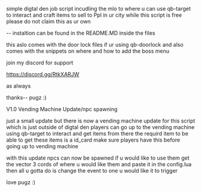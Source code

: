simple digtal den job script incudling the mlo to where u can use qb-target to interact and craft items to sell to Ppl in ur city
while this script is free please do not claim this as ur own 

-- instaltion can be found in the README.MD inside the files 

this aslo comes with the door lock files if ur using qb-doorlock and also comes with the snippets on where and how to add the boss menu 

join my discord for support 

https://discord.gg/RtkXARJW

as always

thanks-- pugz :)

V1.0 Vending Machine Update/npc spawning

just a small update but there is now a vending machine update for this script which is just outside of digtal den
players can go up to the vending machine using qb-target to interact and get items from there the requird item to be able to get these items is a id_card make sure players have this before going up to vending machine

with this update npcs can now be spawned if u would like to use them get the vector 3 cords of where u would like them and paste it in the config.lua then all u gotta do is change the event to one u would like it to trigger

love
pugz :)
